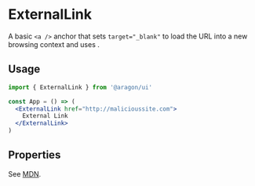 # ExternalLink

A basic `<a />` anchor that sets `target="_blank"` to load the URL into a new browsing context and uses [<SafeLink />](/safe-link/).

## Usage

```jsx
import { ExternalLink } from '@aragon/ui'

const App = () => (
  <ExternalLink href="http://malicioussite.com">
    External Link
  </ExternalLink>
)
```

## Properties

See [MDN](https://developer.mozilla.org/en-US/docs/Web/HTML/Element/a).
